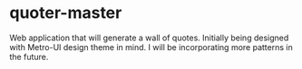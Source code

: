 # quoter-master
Web application that will generate a wall of quotes. Initially being designed with Metro-UI design theme in mind. I will be incorporating more patterns in the future.
